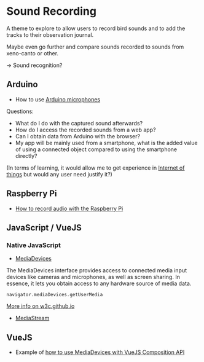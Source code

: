 # Sound Recording 

A theme to explore to allow users to record bird sounds and to add the tracks to their observation journal.

Maybe even go further and compare sounds recorded to sounds from xeno-canto or other.

-> Sound recognition?

## Arduino

* How to use [Arduino microphones](https://www.circuitbasics.com/how-to-use-microphones-on-the-arduino/)

Questions:
- What do I do with the captured sound afterwards?
- How do I access the recorded sounds from a web app?
- Can I obtain data from Arduino with the browser?
- My app will be mainly used from a smartphone, what is the added value of using a connected object compared to using the smartphone directly?

(In terms of learning, it would allow me to get experience in [Internet of things](https://en.wikipedia.org/wiki/Internet_of_things) but would any user need justify it?)

## Raspberry Pi

* [How to record audio with the Raspberry Pi](https://www.circuitbasics.com/how-to-record-audio-with-the-raspberry-pi/)

## JavaScript / VueJS

### Native JavaScript

* [MediaDevices](https://developer.mozilla.org/en-US/docs/Web/API/MediaDevices)

The MediaDevices interface provides access to connected media input devices like cameras and microphones, as well as screen sharing. In essence, it lets you obtain access to any hardware source of media data.

`navigator.mediaDevices.getUserMedia`

[More info on w3c.github.io](https://w3c.github.io/mediacapture-main/#mediadevices)

* [MediaStream](https://developer.mozilla.org/en-US/docs/Web/API/MediaStream)

## VueJS

* Example of [how to use MediaDevices with VueJS Composition API](https://dev.to/3vilarthas/vue-js-composition-api-usage-with-mediadevices-api-2efb)


